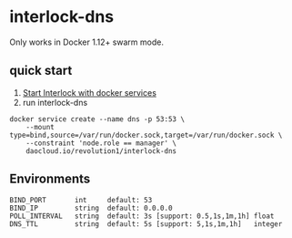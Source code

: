 # interlock-dns

Only works in Docker 1.12+ swarm mode.

## quick start

1. [Start Interlock with docker services](https://github.com/ehazlett/interlock/tree/swarm-services/docs/examples/nginx-services)
2. run interlock-dns

```
docker service create --name dns -p 53:53 \
    --mount type=bind,source=/var/run/docker.sock,target=/var/run/docker.sock \
    --constraint 'node.role == manager' \
    daocloud.io/revolution1/interlock-dns
```

## Environments

```
BIND_PORT       int     default: 53
BIND_IP         string  default: 0.0.0.0
POLL_INTERVAL   string  default: 3s [support: 0.5,1s,1m,1h] float
DNS_TTL         string  default: 5s [support: 5,1s,1m,1h]   integer
```